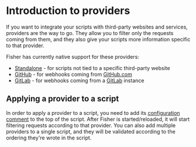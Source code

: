# Introduction to providers

If you want to integrate your scripts with third-party websites and services,
providers are the way to go. They allow you to filter only the requests coming
from them, and they also give your scripts more information specific to that
provider.

Fisher has currently native support for these providers:

* [Standalone](../providers/standalone.md) - for scripts not tied to a specific
  third-party website
* [GitHub](../providers/github.md) - for webhooks coming from
  [GitHub.com](https://github.com)
* [GitLab](../providers/gitlab.md) - for webhooks coming from a
  [GitLab](https://about.gitlab.com) instance

## Applying a provider to a script

In order to apply a provider to a script, you need to add its [configuration
comment](../docs/config-comments.md) to the top of the script. After Fisher is
started/reloaded, it will start filtering requests according to that provider.
You can also add multiple providers to a single script, and they will be
validated according to the ordering they're wrote in the script.
